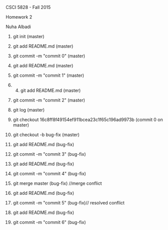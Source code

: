 CSCI 5828 - Fall 2015

Homework 2

Nuha Albadi

1. git init (master)

2. git add README.md (master)

3. git commit -m "commit 0" (master)

4. git add README.md (master)

5. git commit -m "commit 1" (master)

6. 4. git add README.md (master)

5. git commit -m "commit 2" (master)

6. git log (master)

7. git checkout 16c8ff8f49154ef911bcea23c1f65c196ad9973b (commit 0 on master)

8. git checkout -b bug-fix (master)

9. git add README.md (bug-fix)

10. git commit -m "commit 3" (bug-fix)

11. git add README.md (bug-fix)

12. git commit -m "commit 4" (bug-fix)

13. git merge master (bug-fix) //merge conflict 

14. git add README.md (bug-fix)

15. git commit -m "commit 5" (bug-fix)// resolved conflict 

16. git add README.md (bug-fix)

17. git commit -m "commit 6" (bug-fix) 
